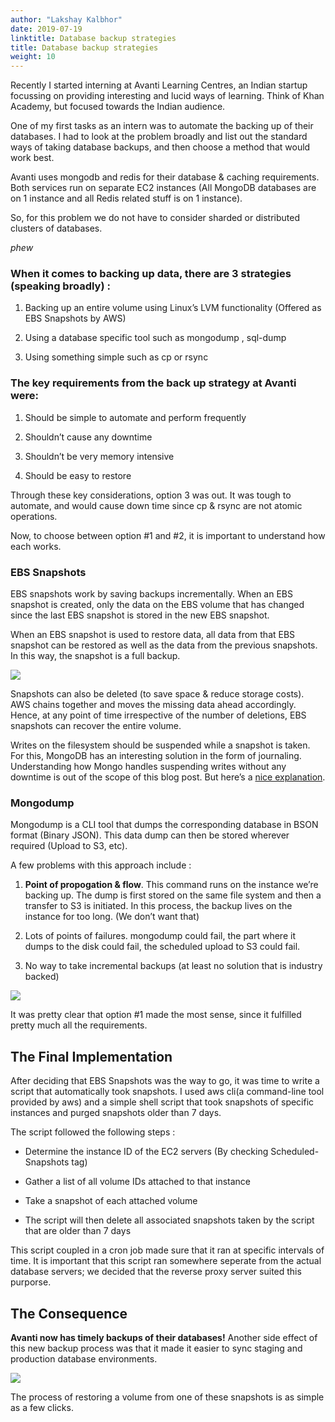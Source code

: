 ```yaml
---
author: "Lakshay Kalbhor"
date: 2019-07-19
linktitle: Database backup strategies
title: Database backup strategies
weight: 10
---
```


Recently I started interning at Avanti Learning Centres, an Indian startup focussing on providing interesting and lucid ways of learning. Think of Khan Academy, but focused towards the Indian audience.

One of my first tasks as an intern was to automate the backing up of their databases. I had to look at the problem broadly and list out the standard ways of taking database backups, and then choose a method that would work best.

Avanti uses mongodb and redis for their database & caching requirements. Both services run on separate EC2 instances (All MongoDB databases are on 1 instance and all Redis related stuff is on 1 instance).

So, for this problem we do not have to consider sharded or distributed clusters of databases.

*phew*

### When it comes to backing up data, there are 3 strategies (speaking broadly) :

1. Backing up an entire volume using Linux’s LVM functionality (Offered as EBS Snapshots by AWS)

2. Using a database specific tool such as mongodump , sql-dump

3. Using something simple such as cp or rsync

### The key requirements from the back up strategy at Avanti were:

1. Should be simple to automate and perform frequently

2. Shouldn’t cause any downtime

3. Shouldn’t be very memory intensive

4. Should be easy to restore

Through these key considerations, option 3 was out. It was tough to automate, and would cause down time since cp & rsync are not atomic operations.

Now, to choose between option #1 and #2, it is important to understand how each works.

### EBS Snapshots

EBS snapshots work by saving backups incrementally. 
When an EBS snapshot is created, only the data on the EBS volume that has changed since the last EBS snapshot is stored in the new EBS snapshot.

When an EBS snapshot is used to restore data, all data from that EBS snapshot can be restored as well as the data from the previous snapshots. In this way, the snapshot is a full backup.

![](https://cdn-images-1.medium.com/max/2000/1*sOSrz9nP0L7gedHNIh5PcQ.png)

Snapshots can also be deleted (to save space & reduce storage costs). AWS chains together and moves the missing data ahead accordingly. Hence, at any point of time irrespective of the number of deletions, EBS snapshots can recover the entire volume.

Writes on the filesystem should be suspended while a snapshot is taken. For this, MongoDB has an interesting solution in the form of journaling. Understanding how Mongo handles suspending writes without any downtime is out of the scope of this blog post. But here’s a [nice explanation](https://www.mongodb.com/blog/post/how-mongodbs-journaling-works).

### Mongodump

Mongodump is a CLI tool that dumps the corresponding database in BSON format (Binary JSON). This data dump can then be stored wherever required (Upload to S3, etc).

A few problems with this approach include :

1. **Point of propogation & flow**. This command runs on the instance we’re backing up. The dump is first stored on the same file system and then a transfer to S3 is initiated. In this process, the backup lives on the instance for too long. (We don’t want that)

2. Lots of points of failures. mongodump could fail, the part where it dumps to the disk could fail, the scheduled upload to S3 could fail.

3. No way to take incremental backups (at least no solution that is industry backed)

![](https://cdn-images-1.medium.com/max/2000/1*E4EC8meEOAlemH-LtdHqMA.jpeg)

It was pretty clear that option #1 made the most sense, since it fulfilled pretty much all the requirements.

## The Final Implementation

After deciding that EBS Snapshots was the way to go, it was time to write a script that automatically took snapshots. I used aws cli(a command-line tool provided by aws) and a simple shell script that took snapshots of specific instances and purged snapshots older than 7 days.

The script followed the following steps :

* Determine the instance ID of the EC2 servers (By checking Scheduled-Snapshots tag)

* Gather a list of all volume IDs attached to that instance

* Take a snapshot of each attached volume

* The script will then delete all associated snapshots taken by the script that are older than 7 days

This script coupled in a cron job made sure that it ran at specific intervals of time. It is important that this script ran somewhere seperate from the actual database servers; we decided that the reverse proxy server suited this purporse.

## The Consequence

**Avanti now has timely backups of their databases!**
Another side effect of this new backup process was that it made it easier to sync staging and production database environments.

![](https://cdn-images-1.medium.com/max/3576/1*U6yPjLuLl0eoEzNqZ8bgzg.png)

The process of restoring a volume from one of these snapshots is as simple as a few clicks.
